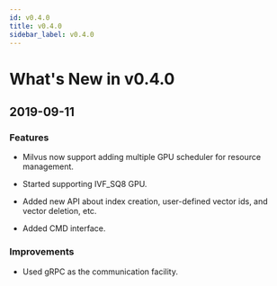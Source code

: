 ```yaml
---
id: v0.4.0
title: v0.4.0
sidebar_label: v0.4.0
---
```

# What's New in v0.4.0

## 2019-09-11

### Features

- Milvus now support adding multiple GPU scheduler for resource management.

- Started supporting IVF_SQ8 GPU.

- Added new API about index creation, user-defined vector ids, and vector deletion, etc. 

- Added CMD interface.

### Improvements

- Used gRPC as the communication facility.
